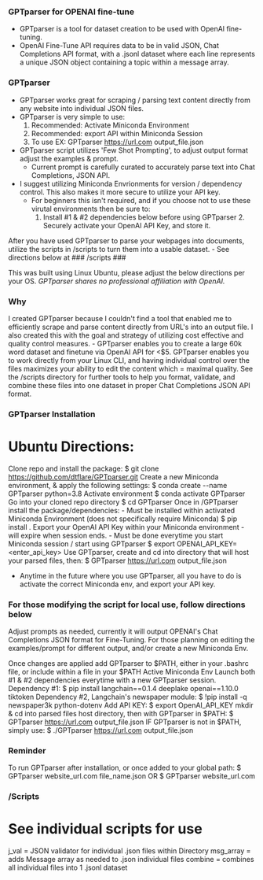 ### GPTparser for OPENAI fine-tune ###
- GPTparser is a tool for dataset creation to be used with OpenAI fine-tuning.
- OpenAI Fine-Tune API requires data to be in valid JSON, Chat Completions API format, with a .jsonl dataset where each line represents a unique JSON object containing a topic within a message array.

### GPTparser ###
- GPTparser works great for scraping / parsing text content directly from any website into individual JSON files.
- GPTparser is very simple to use:
	1. Recommended: Activate Miniconda Environment
	2. Recommended: export API within Miniconda Session
	3. To use EX: GPTparser https://url.com output_file.json
- GPTparser script utilizes 'Few Shot Prompting', to adjust output format adjust the examples & prompt.
	- Current prompt is carefully curated to accurately parse text into Chat Completions, JSON API.
 - I suggest utilizing Miniconda Envrionments for version / dependency control. This also makes it more secure to utilize your API key.
 	- For beginners this isn't required, and if you choose not to use these virutal environments then be sure to:
  		1. Install #1 & #2 dependencies below before using GPTparser
    		2. Securely activate your OpenAI API Key, and store it.

After you have used GPTparser to parse your webpages into documents, utilize the scripts in /scripts to turn them into a usable dataset.
	- See directions below at ### /scripts ###

This was built using Linux Ubuntu, please adjust the below directions per your OS.
*GPTparser shares no professional affiliation with OpenAI.*

### Why ###
I created GPTparser because I couldn't find a tool that enabled me to efficiently scrape and parse content directly from URL's into an output file.
I also created this with the goal and strategy of utilizing cost effective and quality control measures.
	- GPTparser enables you to create a large 60k word dataset and finetune via OpenAI API for <$5.
GPTparser enables you to work directly from your Linux CLI, and having individual control over the files maximizes your ability to edit the content which = maximal quality.
See the /scripts directory for further tools to help you format, validate, and combine these files into one dataset in proper Chat Completions JSON API format.


### GPTparser Installation ###
# Ubuntu Directions: # 

Clone repo and install the package:
$ git clone https://github.com/dtflare/GPTparser.git
Create a new Miniconda environment, & apply the following settings:
$ conda create --name GPTparser python=3.8
Activate environment
$ conda activate GPTparser
Go into your cloned repo directory
$ cd GPTparser
Once in /GPTparser install the package/dependencies:
	- Must be installed within activated Miniconda Environment (does not specifically require Miniconda)
$ pip install .
Export your OpenAI API Key within your Miniconda environment - will expire when session ends.
	- Must be done everytime you start Miniconda session / start using GPTparser
$ export OPENAI_API_KEY=<enter_api_key>
Use GPTparser, create and cd into directory that will host your parsed files, then:
$ GPTparser https://url.com output_file.json

- Anytime in the future where you use GPTparser, all you have to do is activate the correct Miniconda env, and export your API key.



### For those modifying the script for local use, follow directions below ###
Adjust prompts as needed, currently it will output OPENAI's Chat Completions JSON format for Fine-Tuning.
For those planning on editing the examples/prompt for different output, and/or create a new Miniconda Env.

Once changes are applied add GPTparser to $PATH, either in your .bashrc file, or include within a file in your $PATH
Active Miniconda Env
Launch both #1 & #2 dependencies everytime with a new GPTparser session.
Dependency #1:
$ pip install langchain==0.1.4 deeplake openai==1.10.0 tiktoken
Dependency #2, Langchain's newspaper module:
$ !pip install -q newspaper3k python-dotenv
Add API KEY:
$ export OpenAI_API_KEY
mkdir & cd into parsed files host directory, then with GPTparser in $PATH:
$ GPTparser https://url.com output_file.json
IF GPTparser is not in $PATH, simply use:
$ ./GPTparser https://url.com output_file.json


 
 
### Reminder ###
To run GPTparser after installation, or once added to your global path:
$ GPTparser website_url.com file_name.json
OR
$ GPTparser website_url.com

### /Scripts ###
# See individual scripts for use #
j_val = JSON validator for individual .json files within Directory
msg_array = adds Message array as needed to .json individual files
combine = combines all individual files into 1 .jsonl dataset
